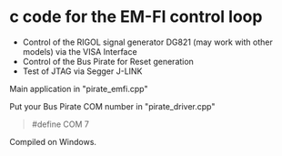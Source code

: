 # c code for the EM-FI control loop

* Control of the RIGOL signal generator DG821 (may work with other models) via the VISA Interface
* Control of the Bus Pirate for Reset generation
* Test of JTAG via Segger J-LINK

Main application in "pirate_emfi.cpp"

Put your Bus Pirate COM number in "pirate_driver.cpp"
> #define COM 7

Compiled on Windows.
